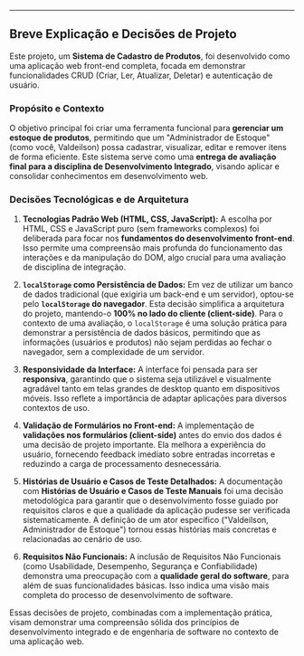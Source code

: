 ---
## Breve Explicação e Decisões de Projeto

Este projeto, um **Sistema de Cadastro de Produtos**, foi desenvolvido como uma aplicação web front-end completa, focada em demonstrar funcionalidades CRUD (Criar, Ler, Atualizar, Deletar) e autenticação de usuário.

### Propósito e Contexto

O objetivo principal foi criar uma ferramenta funcional para **gerenciar um estoque de produtos**, permitindo que um "Administrador de Estoque" (como você, Valdeilson) possa cadastrar, visualizar, editar e remover itens de forma eficiente. Este sistema serve como uma **entrega de avaliação final para a disciplina de Desenvolvimento Integrado**, visando aplicar e consolidar conhecimentos em desenvolvimento web.

### Decisões Tecnológicas e de Arquitetura

1.  **Tecnologias Padrão Web (HTML, CSS, JavaScript):** A escolha por HTML, CSS e JavaScript puro (sem frameworks complexos) foi deliberada para focar nos **fundamentos do desenvolvimento front-end**. Isso permite uma compreensão mais profunda do funcionamento das interações e da manipulação do DOM, algo crucial para uma avaliação de disciplina de integração.

2.  **`localStorage` como Persistência de Dados:** Em vez de utilizar um banco de dados tradicional (que exigiria um back-end e um servidor), optou-se pelo **`localStorage` do navegador**. Esta decisão simplifica a arquitetura do projeto, mantendo-o **100% no lado do cliente (client-side)**. Para o contexto de uma avaliação, o `localStorage` é uma solução prática para demonstrar a persistência de dados básicos, permitindo que as informações (usuários e produtos) não sejam perdidas ao fechar o navegador, sem a complexidade de um servidor.

3.  **Responsividade da Interface:** A interface foi pensada para ser **responsiva**, garantindo que o sistema seja utilizável e visualmente agradável tanto em telas grandes de desktop quanto em dispositivos móveis. Isso reflete a importância de adaptar aplicações para diversos contextos de uso.

4.  **Validação de Formulários no Front-end:** A implementação de **validações nos formulários (client-side)** antes do envio dos dados é uma decisão de projeto importante. Ela melhora a experiência do usuário, fornecendo feedback imediato sobre entradas incorretas e reduzindo a carga de processamento desnecessária.

5.  **Histórias de Usuário e Casos de Teste Detalhados:** A documentação com **Histórias de Usuário e Casos de Teste Manuais** foi uma decisão metodológica para garantir que o desenvolvimento fosse guiado por requisitos claros e que a qualidade da aplicação pudesse ser verificada sistematicamente. A definição de um ator específico ("Valdeilson, Administrador de Estoque") tornou essas histórias mais concretas e relacionadas ao cenário de uso.

6.  **Requisitos Não Funcionais:** A inclusão de Requisitos Não Funcionais (como Usabilidade, Desempenho, Segurança e Confiabilidade) demonstra uma preocupação com a **qualidade geral do software**, para além de suas funcionalidades básicas. Isso indica uma visão mais completa do processo de desenvolvimento de software.

Essas decisões de projeto, combinadas com a implementação prática, visam demonstrar uma compreensão sólida dos princípios de desenvolvimento integrado e de engenharia de software no contexto de uma aplicação web.